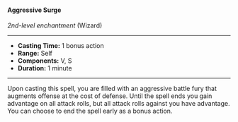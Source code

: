 #### Aggressive Surge
*2nd-level enchantment* (Wizard)
___
- **Casting Time:** 1 bonus action
- **Range:** Self
- **Components:** V, S
- **Duration:** 1 minute
---
Upon casting this spell, you are filled with an aggressive battle fury that augments offense at the cost of defense. Until the spell ends you gain advantage on all attack rolls, but all attack rolls against you have advantage. You can choose to end the spell early as a bonus action.
